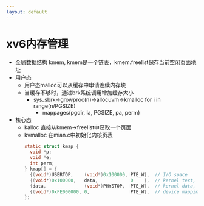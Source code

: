 ```yaml
---
layout: default
---
```


# xv6内存管理
- 全局数据结构 kmem, kmem是一个链表，kmem.freelist保存当前空闲页面地址
- 用户态
    - 用户态malloc可以从缓存中申请连续内存块
    - 当缓存不够时，通过brk系统调用增加缓存大小
        - sys_sbrk->growproc(n)->allocuvm->kmalloc for i in range(n/PGSIZE)
            - mappages(pgdir, la, PGSIZE, pa, perm)
- 核心态
    - kalloc 直接从kmem-\>freelist中获取一个页面
    - kvmalloc 在mian.c中初始化内核页表
        ```c
        static struct kmap {
          void *p;
          void *e;
          int perm;
        } kmap[] = {
          {(void*)USERTOP,    (void*)0x100000, PTE_W},  // I/O space
          {(void*)0x100000,   data,            0    },  // kernel text, rodata
          {data,              (void*)PHYSTOP,  PTE_W},  // kernel data, memory
          {(void*)0xFE000000, 0,               PTE_W},  // device mappings
        };
        ```    

